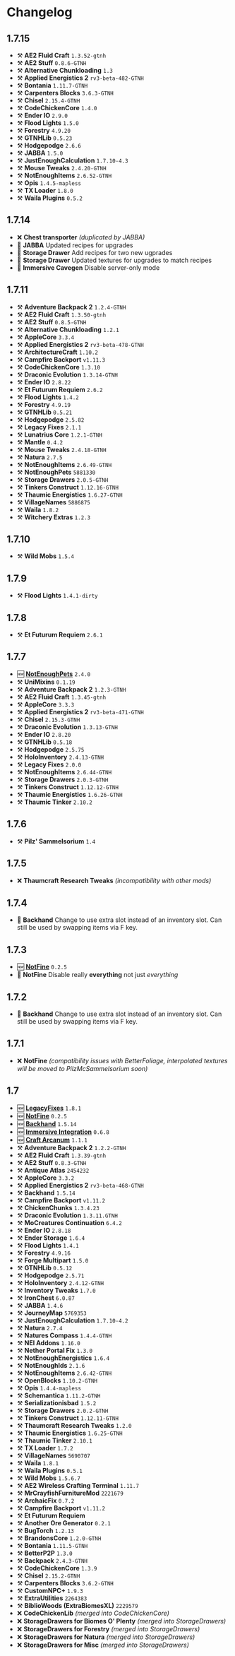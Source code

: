 # Changelog

## 1.7.15

- ⚒️ **AE2 Fluid Craft** `1.3.52-gtnh`
- ⚒️ **AE2 Stuff** `0.8.6-GTNH`
- ⚒️ **Alternative Chunkloading** `1.3`
- ⚒️ **Applied Energistics 2** `rv3-beta-482-GTNH`
- ⚒️ **Bontania** `1.11.7-GTNH`
- ⚒️ **Carpenters Blocks** `3.6.3-GTNH`
- ⚒️ **Chisel** `2.15.4-GTNH`
- ⚒️ **CodeChickenCore** `1.4.0`
- ⚒️ **Ender IO** `2.9.0`
- ⚒️ **Flood Lights** `1.5.0`
- ⚒️ **Forestry** `4.9.20`
- ⚒️ **GTNHLib** `0.5.23`
- ⚒️ **Hodgepodge** `2.6.6`
- ⚒️ **JABBA** `1.5.0`
- ⚒️ **JustEnoughCalculation** `1.7.10-4.3`
- ⚒️ **Mouse Tweaks** `2.4.20-GTNH`
- ⚒️ **NotEnoughItems** `2.6.52-GTNH`
- ⚒️ **Opis** `1.4.5-mapless`
- ⚒️ **TX Loader** `1.8.0`
- ⚒️ **Waila Plugins** `0.5.2`

## 1.7.14

- ❌ **Chest transporter** *(duplicated by JABBA)*
- 📑 **JABBA** Updated recipes for upgrades
- 📑 **Storage Drawer** Add recipes for two new ugprades
- 📑 **Storage Drawer** Updated textures for upgrades to match recipes
- 📑 **Immersive Cavegen** Disable server-only mode

## 1.7.11

- ⚒️ **Adventure Backpack 2** `1.2.4-GTNH`
- ⚒️ **AE2 Fluid Craft** `1.3.50-gtnh`
- ⚒️ **AE2 Stuff** `0.8.5-GTNH`
- ⚒️ **Alternative Chunkloading** `1.2.1`
- ⚒️ **AppleCore** `3.3.4`
- ⚒️ **Applied Energistics 2** `rv3-beta-478-GTNH`
- ⚒️ **ArchitectureCraft** `1.10.2`
- ⚒️ **Campfire Backport** `v1.11.3`
- ⚒️ **CodeChickenCore** `1.3.10`
- ⚒️ **Draconic Evolution** `1.3.14-GTNH`
- ⚒️ **Ender IO** `2.8.22`
- ⚒️ **Et Futurum Requiem** `2.6.2`
- ⚒️ **Flood Lights** `1.4.2`
- ⚒️ **Forestry** `4.9.19`
- ⚒️ **GTNHLib** `0.5.21`
- ⚒️ **Hodgepodge** `2.5.82`
- ⚒️ **Legacy Fixes** `2.1.1`
- ⚒️ **Lunatrius Core** `1.2.1-GTNH`
- ⚒️ **Mantle** `0.4.2`
- ⚒️ **Mouse Tweaks** `2.4.18-GTNH`
- ⚒️ **Natura** `2.7.5`
- ⚒️ **NotEnoughItems** `2.6.49-GTNH`
- ⚒️ **NotEnoughPets** `5881330`
- ⚒️ **Storage Drawers** `2.0.5-GTNH`
- ⚒️ **Tinkers Construct** `1.12.16-GTNH`
- ⚒️ **Thaumic Energistics** `1.6.27-GTNH`
- ⚒️ **VillageNames** `5886875`
- ⚒️ **Waila** `1.8.2`
- ⚒️ **Witchery Extras** `1.2.3`

## 1.7.10

- ⚒️ **Wild Mobs** `1.5.4`

## 1.7.9

- ⚒️ **Flood Lights** `1.4.1-dirty`

## 1.7.8

- ⚒️ **Et Futurum Requiem** `2.6.1`

## 1.7.7

- 🆕  **[NotEnoughPets](https://www.curseforge.com/minecraft/mc-mods/not-enough-pets)** `2.4.0`
- ⚒️ **UniMixins** `0.1.19`
- ⚒️ **Adventure Backpack 2** `1.2.3-GTNH`
- ⚒️ **AE2 Fluid Craft** `1.3.45-gtnh`
- ⚒️ **AppleCore** `3.3.3`
- ⚒️ **Applied Energistics 2** `rv3-beta-471-GTNH`
- ⚒️ **Chisel** `2.15.3-GTNH`
- ⚒️ **Draconic Evolution** `1.3.13-GTNH`
- ⚒️ **Ender IO** `2.8.20`
- ⚒️ **GTNHLib** `0.5.18`
- ⚒️ **Hodgepodge** `2.5.75`
- ⚒️ **HoloInventory** `2.4.13-GTNH`
- ⚒️ **Legacy Fixes** `2.0.0`
- ⚒️ **NotEnoughItems** `2.6.44-GTNH`
- ⚒️ **Storage Drawers** `2.0.3-GTNH`
- ⚒️ **Tinkers Construct** `1.12.12-GTNH`
- ⚒️ **Thaumic Energistics** `1.6.26-GTNH`
- ⚒️ **Thaumic Tinker** `2.10.2`

## 1.7.6

- ⚒️ **Pilz' Sammelsorium** `1.4`

## 1.7.5

- ❌ **Thaumcraft Research Tweaks** *(incompatibility with other mods)*

## 1.7.4

- 📑 **Backhand** Change to use extra slot instead of an inventory slot. Can still be used by swapping items via F key.

## 1.7.3

- 🆕 **[NotFine](https://github.com/jss2a98aj/NotFine)** `0.2.5`
- 📑 **NotFine** Disable really **everything** not just *everything*

## 1.7.2

- 📑 **Backhand** Change to use extra slot instead of an inventory slot. Can still be used by swapping items via F key.

## 1.7.1

- ❌ **NotFine** *(compatibility issues with BetterFoliage, interpolated textures will be moved to PilzMcSammelsorium soon)*

## 1.7

- 🆕 **[LegacyFixes](https://github.com/unilock/LegacyFixes)** `1.8.1`
- 🆕 **[NotFine](https://github.com/jss2a98aj/NotFine)** `0.2.5`
- 🆕 **[Backhand](https://github.com/GTNewHorizons/Backhand/)** `1.5.14`
- 🆕 **[Immersive Integration](http://www.curseforge.com/projects/232159/)** `0.6.8`
- 🆕 **[Craft Arcanum](https://www.curseforge.com/minecraft/mc-mods/craft-arcanum-1)** `1.1.1`
- ⚒️ **Adventure Backpack 2** `1.2.2-GTNH`
- ⚒️ **AE2 Fluid Craft** `1.3.39-gtnh`
- ⚒️ **AE2 Stuff** `0.8.3-GTNH`
- ⚒️ **Antique Atlas** `2454232`
- ⚒️ **AppleCore** `3.3.2`
- ⚒️ **Applied Energistics 2** `rv3-beta-468-GTNH`
- ⚒️ **Backhand** `1.5.14`
- ⚒️ **Campfire Backport** `v1.11.2`
- ⚒️ **ChickenChunks** `1.3.4.23`
- ⚒️ **Draconic Evolution** `1.3.11.GTNH`
- ⚒️ **MoCreatures Continuation** `6.4.2`
- ⚒️ **Ender IO** `2.8.18`
- ⚒️ **Ender Storage** `1.6.4`
- ⚒️ **Flood Lights** `1.4.1`
- ⚒️ **Forestry** `4.9.16`
- ⚒️ **Forge Multipart** `1.5.0`
- ⚒️ **GTNHLib** `0.5.12`
- ⚒️ **Hodgepodge** `2.5.71`
- ⚒️ **HoloInventory** `2.4.12-GTNH`
- ⚒️ **Inventory Tweaks** `1.7.0`
- ⚒️ **IronChest** `6.0.87`
- ⚒️ **JABBA** `1.4.6`
- ⚒️ **JourneyMap** `5769353`
- ⚒️ **JustEnoughCalculation** `1.7.10-4.2`
- ⚒️ **Natura** `2.7.4`
- ⚒️ **Natures Compass** `1.4.4-GTNH`
- ⚒️ **NEI Addons** `1.16.0`
- ⚒️ **Nether Portal Fix** `1.3.0`
- ⚒️ **NotEnoughEnergistics** `1.6.4`
- ⚒️ **NotEnoughIds** `2.1.6`
- ⚒️ **NotEnoughItems** `2.6.42-GTNH`
- ⚒️ **OpenBlocks** `1.10.2-GTNH`
- ⚒️ **Opis** `1.4.4-mapless`
- ⚒️ **Schemantica** `1.11.2-GTNH`
- ⚒️ **Serializationisbad** `1.5.2`
- ⚒️ **Storage Drawers** `2.0.2-GTNH`
- ⚒️ **Tinkers Construct** `1.12.11-GTNH`
- ⚒️ **Thaumcraft Research Tweaks** `1.2.0`
- ⚒️ **Thaumic Energistics** `1.6.25-GTNH`
- ⚒️ **Thaumic Tinker** `2.10.1`
- ⚒️ **TX Loader** `1.7.2`
- ⚒️ **VillageNames** `5690707`
- ⚒️ **Waila** `1.8.1`
- ⚒️ **Waila Plugins** `0.5.1`
- ⚒️ **Wild Mobs** `1.5.6.7`
- ⚒️ **AE2 Wireless Crafting Terminal** `1.11.7`
- ⚒️ **MrCrayfishFurnitureMod** `2221679`
- ⚒️ **ArchaicFix** `0.7.2`
- ⚒️ **Campfire Backport** `v1.11.2`
- ⚒️ **Et Futurum Requiem**
- ⚒️ **Another Ore Generator** `0.2.1`
- ⚒️ **BugTorch** `1.2.13`
- ⚒️ **BrandonsCore** `1.2.0-GTNH`
- ⚒️ **Bontania** `1.11.5-GTNH`
- ⚒️ **BetterP2P** `1.3.0`
- ⚒️ **Backpack** `2.4.3-GTNH`
- ⚒️ **CodeChickenCore** `1.3.9`
- ⚒️ **Chisel** `2.15.2-GTNH`
- ⚒️ **Carpenters Blocks** `3.6.2-GTNH`
- ⚒️ **CustomNPC+** `1.9.3`
- ⚒️ **ExtraUtilities** `2264383`
- ⚒️ **BiblioWoods (ExtraBiomesXL)** `2229579`
- ❌ **CodeChickenLib** *(merged into CodeChickenCore)*
- ❌ **StorageDrawers for Biomes O' Plenty** *(merged into StorageDrawers)*
- ❌ **StorageDrawers for Forestry** *(merged into StorageDrawers)*
- ❌ **StorageDrawers for Natura** *(merged into StorageDrawers)*
- ❌ **StorageDrawers for Misc** *(merged into StorageDrawers)*